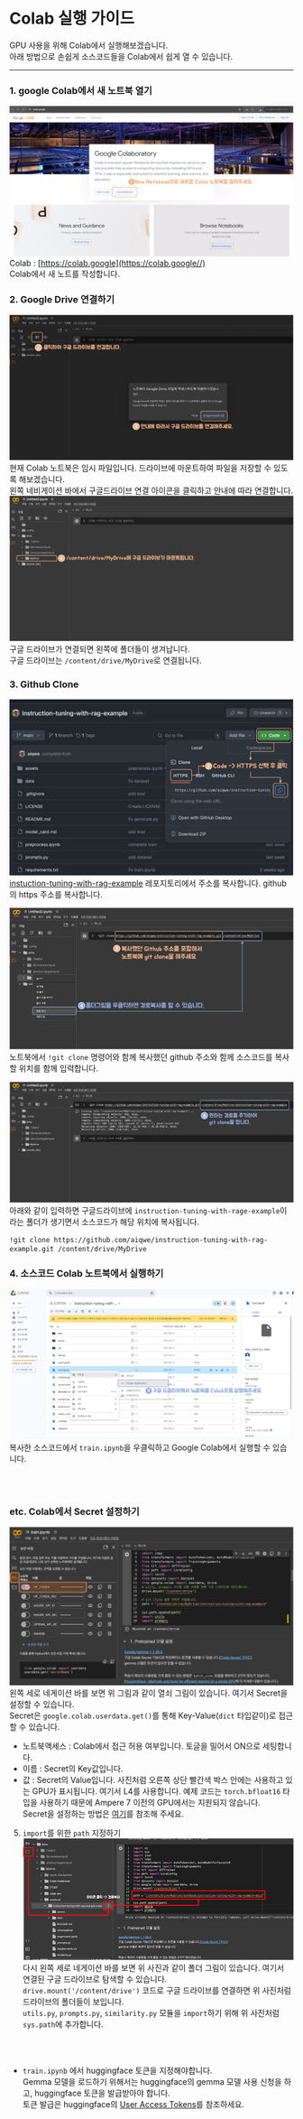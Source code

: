 # Colab 실행 가이드
GPU 사용을 위해 Colab에서 실행해보겠습니다.  
아래 방법으로 손쉽게 소스코드들을 Colab에서 쉽게 열 수 있습니다.

---
### 1. google Colab에서 새 노트북 열기
![](assets/01_new_colab.png)
Colab : [https://colab.google](https://colab.google//)  
Colab에서 새 노트를 작성합니다.  

### 2. Google Drive 연결하기
![](assets/02_googledrive_mount1.png)  
현재 Colab 노트북은 임시 파일입니다. 드라이브에 마운트하여 파일을 저장할 수 있도록 해보겠습니다.    
왼쪽 네비게이션 바에서 구글드라이브 연결 아이콘을 클릭하고 안내에 따라 연결합니다.    
![](assets/03_googledrive_mount2.png)  
구글 드라이브가 연결되면 왼쪽에 폴더들이 생겨납니다.  
구글 드라이브는 `/content/drive/MyDrive`로 연결됩니다.  

### 3. Github Clone  
![](assets/04_gitclone1.png)  
[instuction-tuning-with-rag-example](https://github.com/aiqwe/instruction-tuning-with-rag-example.git) 레포지토리에서 주소를 복사합니다.
github의 https 주소를 복사합니다.  

![](assets/05_gitclone2.png)
노트북에서 `!git clone` 명령어와 함께 복사했던 github 주소와 함께 소스코드를 복사할 위치를 함께 입력합니다.  

![](assets/06_gitclone3.png)
아래와 같이 입력하면 구글드라이브에 `instruction-tuning-with-rage-example`이라는 폴더가 생기면서 소스코드가 해당 위치에 복사됩니다.
```
!git clone https://github.com/aiqwe/instruction-tuning-with-rag-example.git /content/drive/MyDrive
```

### 4. 소스코드 Colab 노트북에서 실행하기  
![](assets/07_open_colab.png)
복사한 소스코드에서 `train.ipynb`을 우클릭하고 Google Colab에서 실행할 수 있습니다.

<br>
<br>
  
### etc. Colab에서 Secret 설정하기
![](assets/etc_secret.png)
왼쪽 세로 네게이션 바를 보면 위 그림과 같이 열쇠 그림이 있습니다. 여기서 Secret을 설정할 수 있습니다.  
Secret은 `google.colab.userdata.get()`를 통해 Key-Value(`dict` 타입같이)로 접근할 수 있습니다.
+ 노트북액세스 : Colab에서 접근 허용 여부입니다. 토글을 밀어서 ON으로 세팅합니다.
+ 이름 : Secret의 Key값입니다.
+ 값 : Secret의 Value입니다.
사진처럼 오른쪽 상단 빨간색 박스 안에는 사용하고 있는 GPU가 표시됩니다. 여기서 L4를 사용합니다. 
예제 코드는 `torch.bfloat16` 타입을 사용하기 때문에 Ampere 7 이전의 GPU에서는 지원되지 않습니다.  
Secret을 설정하는 방법은 [여기](https://medium.com/@parthdasawant/how-to-use-secrets-in-google-colab-450c38e3ec75)를 참조해 주세요.

5. `import`를 위한 `path` 지정하기  
![process](assets/colab4_resize.png)  
다시 왼쪽 세로 네게이션 바를 보면 위 사진과 같이 폴더 그림이 있습니다. 여기서 연결된 구글 드라이브로 탐색할 수 있습니다.  
`drive.mount('/content/drive')` 코드로 구글 드라이브를 연결하면 위 사진처럼 드라이브의 폴더들이 보입니다.  
`utils.py`, `prompts.py`, `similarity.py` 모듈을 `import`하기 위해 위 사진처럼 `sys.path`에 추가합니다.

<br>
<br>

+ `train.ipynb` 에서 huggingface 토큰을 지정해야합니다.  
Gemma 모델을 로드하기 위해서는 huggingface의 gemma 모델 사용 신청을 하고, huggingface 토큰을 발급받아야 합니다.  
토큰 발급은 huggingface의 [User Access Tokens](https://huggingface.co/docs/hub/security-tokens)를 참조하세요.  